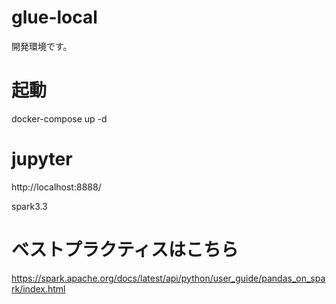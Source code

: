 # glue-local
開発環境です。

# 起動
docker-compose up -d

# jupyter 
http://localhost:8888/

spark3.3

# ベストプラクティスはこちら
https://spark.apache.org/docs/latest/api/python/user_guide/pandas_on_spark/index.html